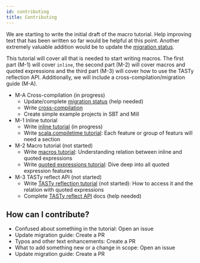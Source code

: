 ```yaml
---
id: contributing
title: Contributing
---
```


We are starting to write the initial draft of the macro tutorial. 
Help improving text that has been written so far would be helpful at this point.
Another extremely valuable addition would be to update the [migration status][migration-status].

This tutorial will cover all that is needed to start writing macros. 
The first part (M-1) will cover `inline`, the second part (M-2) will cover macros and quoted expressions and the third part (M-3) will cover how to use the TASTy reflection API.
Additionally, we will include a cross-compilation/migration guide (M-A).

* M-A Cross-compilation (in progress)
  * Update/complete [migration status][migration-status] (help needed)
  * Write [cross-compilation][cross-compilation]
  * Create simple example projects in SBT and Mill
* M-1 Inline tutorial
  * Write [inline tutorial][inline] (in progress)
  * Write [scala.compiletime tutorial][compiletime]: Each feature or group of featurs will need a section
* M-2 Macro tutorial (not started)
  * Write [macros tutorial][macros]: Understanding relation between inline and quoted expressions
  * Write [quoted expressions tutorial][quotes]: Dive deep into all quoted expression features
* M-3 TASTy reflect API (not started)
  * Write [TASTy reflection tutorial][tasty] (not started): How to access it and the relation with quoted expressions
  * Complete [TASTy reflect API][reflection-api] docs (help needed)

## How can I contribute?

* Confused about something in the tutorial: Open an issue
* Update migration guide: Create a PR
* Typos and other text enhancements: Create a PR
* What to add something new or a change in scope: Open an issue
* Update migration guide: Create a PR


[best-practices]: best-practices.md
[compiletime]: tutorial/compiletime.md
[cross-compilation]: https://scalacenter.github.io/scala-3-migration-guide/docs/macros/migrating-macros.html#defining-a-project-that-cross-compiles-macros
[faq]: faq.md
[inline]: tutorial/inline.md
[macros]: tutorial/macros.md
[migration-status]: https://scalacenter.github.io/scala-3-migration-guide/docs/macros/macro-libraries.html
[quotes]: tutorial/quotes.md
[references]: references.md
[tasty]: tutorial/reflection.md
[reflection-api]: https://github.com/lampepfl/dotty/blob/master/library/src/scala/tasty/Reflection.scala
